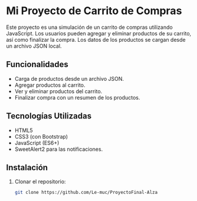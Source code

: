 # Mi Proyecto de Carrito de Compras

Este proyecto es una simulación de un carrito de compras utilizando JavaScript. Los usuarios pueden agregar y eliminar productos de su carrito, así como finalizar la compra. Los datos de los productos se cargan desde un archivo JSON local.

## Funcionalidades

- Carga de productos desde un archivo JSON.
- Agregar productos al carrito.
- Ver y eliminar productos del carrito.
- Finalizar compra con un resumen de los productos.

## Tecnologías Utilizadas

- HTML5
- CSS3 (con Bootstrap)
- JavaScript (ES6+)
- SweetAlert2 para las notificaciones.

## Instalación

1. Clonar el repositorio:
   ```bash
   git clone https://github.com/Le-muc/ProyectoFinal-Alza
